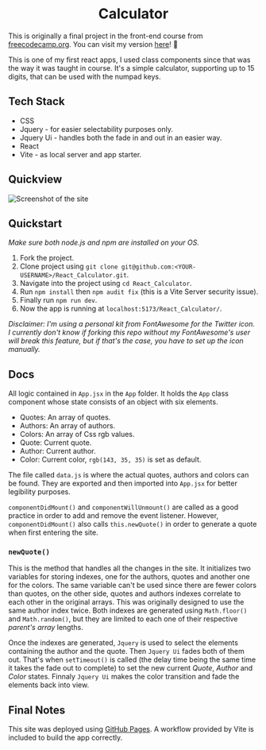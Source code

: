 # <div align="center">Calculator</div>

This is originally a final project in the front-end course from [freecodecamp.org](https://www.freecodecamp.org/learn/front-end-development-libraries/front-end-development-libraries-projects/build-a-javascript-calculator). You can visit my version [here](https://marcosnapolitano.github.io/React_Calculator/)! :rocket:

This is one of my first react apps, I used class components since that was the way it was taught in course.
It's a simple calculator, supporting up to 15 digits, that can be used with the numpad keys. 

## Tech Stack

* CSS
* Jquery - for easier selectability purposes only.
* Jquery Ui - handles both the fade in and out in an easier way.
* React
* Vite - as local server and app starter.

## Quickview

![Screenshot of the site](https://marcosnapolitano.github.io/Assets/thumbnail1.jpg)

## Quickstart

*Make sure both node.js and npm are installed on your OS.*

1. Fork the project.
2. Clone project using `git clone git@github.com:<YOUR-USERNAME>/React_Calculator.git`.
3. Navigate into the project using `cd React_Calculator`.
4. Run `npm install` then `npm audit fix` (this is a Vite Server security issue).
6. Finally run `npm run dev`.
7. Now the app is running at `localhost:5173/React_Calculator/`.


*Disclaimer: I'm using a personal kit from FontAwesome for the Twitter icon. I currently don't know if forking this repo without my FontAwesome's user will break this feature, but if that's the case, you have to set up the icon manually.*

## Docs

All logic contained in `App.jsx` in the `App` folder. It holds the `App` class component whose state consists of an object with six elements.

* Quotes: An array of quotes.
* Authors: An array of authors.
* Colors: An array of Css rgb values.
* Quote: Current quote.
* Author: Current author.
* Color: Current color, `rgb(143, 35, 35)` is set as default.

The file called `data.js` is where the actual quotes, authors and colors can be found. They are exported and then imported into `App.jsx` for better legibility purposes.

`componentDidMount()` and `componentWillUnmount()` are called as a good practice in order to add and remove the event listener. However, `componentDidMount()` also calls `this.newQuote()` in order to generate a quote when first entering the site.

### `newQuote()`
This is the method that handles all the changes in the site. It initializes two variables for storing indexes, one for the authors, quotes and another one for the colors. The same variable can't be used since there are fewer colors than quotes, on the other side, quotes and authors indexes correlate to each other in the original arrays. This was originally designed to use the same author index twice. Both indexes are generated using `Math.floor()` and `Math.random()`, but they are limited to each one of their respective *parent's array* lengths.


Once the indexes are generated, `Jquery` is used to select the elements containing the author and the quote. Then `Jquery Ui` fades both of them out. That's when `setTimeout()` is called (the delay time being the same time it takes the fade out to complete) to set the new current *Quote*, *Author* and *Color* states. Finnaly `Jquery Ui` makes the color transition and fade the elements back into view.

## Final Notes

This site was deployed using [GitHub Pages](https://pages.github.com/). A workflow provided by Vite is included to build the app correctly.
